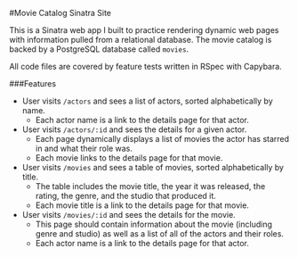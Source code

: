 #Movie Catalog Sinatra Site

This is a Sinatra web app I built to practice rendering dynamic web pages with information pulled from a relational database. The movie catalog is backed by a PostgreSQL database called `movies`.

All code files are covered by feature tests written in RSpec with Capybara.

###Features

* User visits `/actors` and sees a list of actors, sorted alphabetically by name.
  * Each actor name is a link to the details page for that actor.
* User visits `/actors/:id` and sees the details for a given actor.
  * Each page dynamically displays a list of movies the actor has starred in and what their role was.
  * Each movie links to the details page for that movie.
* User visits `/movies` and sees a table of movies, sorted alphabetically by title.
  * The table includes the movie title, the year it was released, the rating, the genre, and the studio that produced it.
  * Each movie title is a link to the details page for that movie.
* User visits `/movies/:id` and sees the details for the movie.
  * This page should contain information about the movie (including genre and studio) as well as a list of all of the actors and their roles.
  * Each actor name is a link to the details page for that actor.
